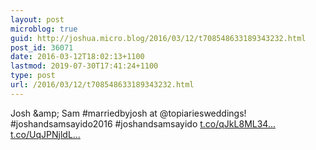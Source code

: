 ```yaml
---
layout: post
microblog: true
guid: http://joshua.micro.blog/2016/03/12/t708548633189343232.html
post_id: 36071
date: 2016-03-12T18:02:13+1100
lastmod: 2019-07-30T17:41:24+1100
type: post
url: /2016/03/12/t708548633189343232.html
---
```

Josh &amp;amp; Sam #marriedbyjosh at @topiariesweddings! #joshandsamsayido2016 #joshandsamsayido [t.co/qJkL8ML34...](https://t.co/qJkL8ML34Z) [t.co/UqJPNjldL...](https://t.co/UqJPNjldLY)
